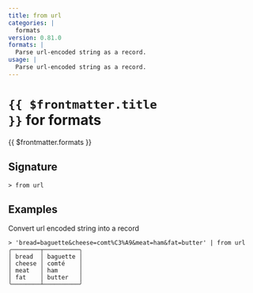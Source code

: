 ```yaml
---
title: from url
categories: |
  formats
version: 0.81.0
formats: |
  Parse url-encoded string as a record.
usage: |
  Parse url-encoded string as a record.
---
```


# <code>{{ $frontmatter.title }}</code> for formats

<div class='command-title'>{{ $frontmatter.formats }}</div>

## Signature

```> from url ```

## Examples

Convert url encoded string into a record
```shell
> 'bread=baguette&cheese=comt%C3%A9&meat=ham&fat=butter' | from url
╭────────┬──────────╮
│ bread  │ baguette │
│ cheese │ comté    │
│ meat   │ ham      │
│ fat    │ butter   │
╰────────┴──────────╯
```
